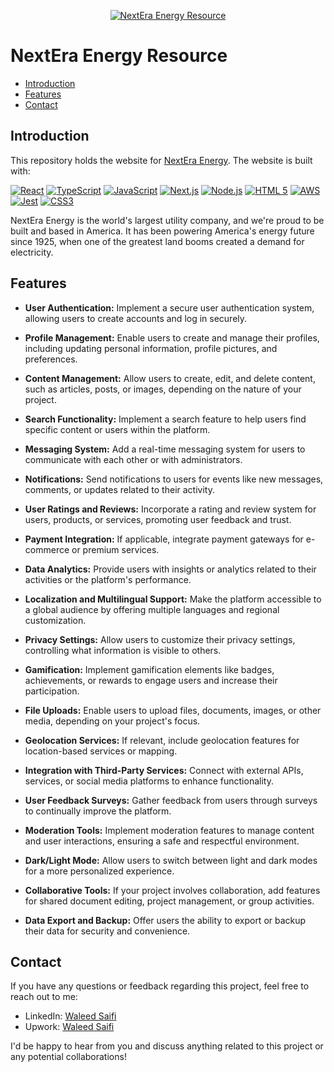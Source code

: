 <p align="center">
  <a href="">
    <img alt="NextEra Energy Resource" title="NextEra Energy Resource" src="https://example.com/path-to-your-image.png">
  </a>
</p>


# NextEra Energy Resource

- [Introduction](#introduction)
- [Features](#features)
- [Contact](#contact)

## Introduction

This repository holds the website for [NextEra Energy](https://nexteraenergy.com). The website is built with:

[![React](https://img.shields.io/badge/React-17.x-blue)](https://reactjs.org/)
[![TypeScript](https://img.shields.io/badge/TypeScript-4.x-blue)](https://www.typescriptlang.org/)
[![JavaScript](https://img.shields.io/badge/JavaScript-ES6-yellow)](https://www.ecma-international.org/ecma-262/6.0/)
[![Next.js](https://img.shields.io/badge/Next.js-12.x-lightgrey)](https://nextjs.org/)
[![Node.js](https://img.shields.io/badge/Node.js-16.x-green)](https://nodejs.org/)
[![HTML 5](https://img.shields.io/badge/HTML-5-orange)](https://www.w3.org/TR/html52/)
[![AWS](https://img.shields.io/badge/AWS-Cloud-orange)](https://aws.amazon.com/)
[![Jest](https://img.shields.io/badge/Jest-Testing-red)](https://jestjs.io/)
[![CSS3](https://img.shields.io/badge/CSS-3-blue)](https://www.w3.org/Style/CSS/)

NextEra Energy is the world's largest utility company, and we're proud to be built and based in America. It has been powering America's energy future since 1925, when one of the greatest land booms created a demand for electricity.

## Features

- **User Authentication:** Implement a secure user authentication system, allowing users to create accounts and log in securely.

- **Profile Management:** Enable users to create and manage their profiles, including updating personal information, profile pictures, and preferences.

- **Content Management:** Allow users to create, edit, and delete content, such as articles, posts, or images, depending on the nature of your project.

- **Search Functionality:** Implement a search feature to help users find specific content or users within the platform.

- **Messaging System:** Add a real-time messaging system for users to communicate with each other or with administrators.

- **Notifications:** Send notifications to users for events like new messages, comments, or updates related to their activity.

- **User Ratings and Reviews:** Incorporate a rating and review system for users, products, or services, promoting user feedback and trust.

- **Payment Integration:** If applicable, integrate payment gateways for e-commerce or premium services.

- **Data Analytics:** Provide users with insights or analytics related to their activities or the platform's performance.

- **Localization and Multilingual Support:** Make the platform accessible to a global audience by offering multiple languages and regional customization.

- **Privacy Settings:** Allow users to customize their privacy settings, controlling what information is visible to others.

- **Gamification:** Implement gamification elements like badges, achievements, or rewards to engage users and increase their participation.

- **File Uploads:** Enable users to upload files, documents, images, or other media, depending on your project's focus.

- **Geolocation Services:** If relevant, include geolocation features for location-based services or mapping.

- **Integration with Third-Party Services:** Connect with external APIs, services, or social media platforms to enhance functionality.

- **User Feedback Surveys:** Gather feedback from users through surveys to continually improve the platform.

- **Moderation Tools:** Implement moderation features to manage content and user interactions, ensuring a safe and respectful environment.

- **Dark/Light Mode:** Allow users to switch between light and dark modes for a more personalized experience.

- **Collaborative Tools:** If your project involves collaboration, add features for shared document editing, project management, or group activities.

- **Data Export and Backup:** Offer users the ability to export or backup their data for security and convenience.

## Contact

If you have any questions or feedback regarding this project, feel free to reach out to me:

- LinkedIn: [Waleed Saifi](https://www.linkedin.com/in/javascript-web-developer/)
- Upwork: [Waleed Saifi](https://www.upwork.com/freelancers/waleedsaifi0890)

I'd be happy to hear from you and discuss anything related to this project or any potential collaborations!
